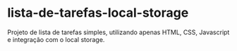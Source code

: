 # lista-de-tarefas-local-storage
Projeto de lista de tarefas simples, utilizando apenas HTML, CSS, Javascript e integração com o local storage.
